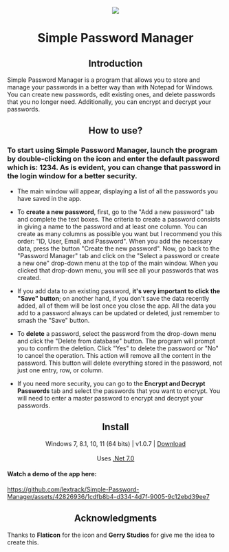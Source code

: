 <p align="center">
  <a href="https://postimg.cc/"><img src="https://i.postimg.cc/44FmXGxH/ico-pass-1.png"></a>
</p>
<h1 align="center">Simple Password Manager</h1>


<h2 align="center">Introduction</h2>
<p align="left">
Simple Password Manager is a program that allows you to store and manage your passwords in a better way than with Notepad for Windows. You can create new passwords, edit existing ones, and delete passwords that you no longer need. Additionally, you can encrypt and decrypt your passwords.
</p>

<h2 align="center">How to use?</h2>

<h3 align="left">To start using Simple Password Manager, launch the program by double-clicking on the icon and enter the default password which is: 1234. As is evident, you can change that password in the login window for a better security.</h3>

- The main window will appear, displaying a list of all the passwords you have saved in the app. 

- To **create a new password**, first, go to the "Add a new password" tab and complete the text boxes. The criteria to create a password consists in giving a name to the password and at least one column. You can create as many columns as possible you want but I recommend you this order: "ID, User, Email, and Password". When you add the necessary data, press the button "Create the new password". Now, go back to the "Password Manager" tab and click on the "Select a password or create a new one" drop-down menu at the top of the main window. When you clicked that drop-down menu, you will see all your passwords that was created. 

- If you add data to an existing password, **it's very important to click the "Save" button**; on another hand, if you don't save the data recently added, all of them will be lost once you close the app. All the data you add to a password always can be updated or deleted, just remember to smash the "Save" button.

- To **delete** a password, select the password from the drop-down menu and click the "Delete from database" button. The program will prompt you to confirm the deletion. Click "Yes" to delete the password or "No" to cancel the operation. This action will remove all the content in the password. This button will delete everything stored in the password, not just one entry, row, or column.

- If you need more security, you can go to the **Encrypt and Decrypt Passwords** tab and select the passwords that you want to encrypt. You will need to enter a master password to encrypt and decrypt your passwords.

<h2 align="center">Install</h2>
<p align="center">
  Windows 7, 8.1, 10, 11 (64 bits) | v1.0.7 | <a href="https://github.com/lextrack/Simple-Password-Manager/releases/download/1.0.7/Simple-Password-Manager.1.0.7.Portable.7z">Download</a><br><br>
  Uses <a href="https://dotnet.microsoft.com/en-us/download/dotnet/7.0">.Net 7.0</a><br>

<h4>Watch a demo of the app here:</h4>


https://github.com/lextrack/Simple-Password-Manager/assets/42826936/1cdfb8b4-d334-4d7f-9005-9c12ebd39ee7


</p>

<h2 align="center">Acknowledgments</h2>

Thanks to **Flaticon** for the icon and **Gerry Studios** for give me the idea to create this.

